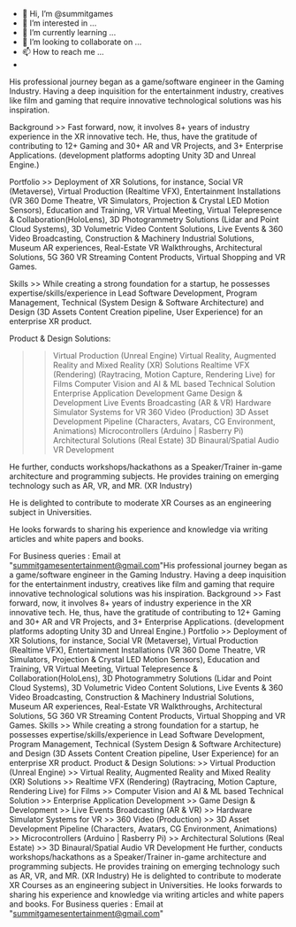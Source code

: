 - 👋 Hi, I’m @summitgames
- 👀 I’m interested in ...
- 🌱 I’m currently learning ...
- 💞️ I’m looking to collaborate on ...
- 📫 How to reach me ...
- 
His professional journey began as a game/software engineer in the Gaming Industry. Having a deep inquisition for the entertainment industry, creatives like film and gaming that require innovative technological solutions was his inspiration.

Background >>
Fast forward, now, it involves 8+ years of industry experience in the XR innovative tech. He, thus, have the gratitude of contributing to 12+ Gaming and 30+ AR and VR Projects, and 3+ Enterprise Applications. (development platforms adopting Unity 3D and Unreal Engine.) 

Portfolio >> 
Deployment of XR Solutions, for instance, Social VR (Metaverse), Virtual Production (Realtime VFX), Entertainment Installations (VR 360 Dome Theatre, VR Simulators, Projection & Crystal LED Motion Sensors), Education and Training, VR Virtual Meeting, Virtual Telepresence & Collaboration(HoloLens), 3D Photogrammetry Solutions (Lidar and Point Cloud Systems), 3D Volumetric Video Content Solutions, Live Events & 360 Video Broadcasting, Construction & Machinery Industrial Solutions, Museum AR experiences, Real-Estate VR Walkthroughs, Architectural Solutions, 5G 360 VR Streaming Content Products, Virtual Shopping and VR Games.

Skills >>
While creating a strong foundation for a startup, he possesses expertise/skills/experience in Lead Software Development, Program Management, Technical (System Design & Software Architecture) and Design (3D Assets Content Creation pipeline, User Experience) for an enterprise XR product.

Product & Design Solutions:
>> Virtual Production (Unreal Engine)
>> Virtual Reality, Augmented Reality and Mixed Reality (XR) Solutions
>>  Realtime VFX (Rendering) (Raytracing, Motion Capture, Rendering Live) for Films
>> Computer Vision and AI & ML based Technical Solution
>> Enterprise Application Development
>> Game Design & Development
>>  Live Events Broadcasting (AR & VR)
>> Hardware Simulator Systems for VR
>> 360 Video (Production)
>> 3D Asset Development Pipeline (Characters, Avatars, CG Environment, Animations)
>> Microcontrollers (Arduino | Rasberry Pi)
>> Architectural Solutions (Real Estate)
>> 3D Binaural/Spatial Audio VR Development

He further, conducts workshops/hackathons as a Speaker/Trainer in-game architecture and programming subjects. He provides training on emerging technology such as AR, VR, and MR. (XR Industry)

He is delighted to contribute to moderate XR Courses as an engineering subject in Universities.

He looks forwards to sharing his experience and knowledge via writing articles and white papers and books.

For Business queries : 
Email at "summitgamesentertainment@gmail.com"His professional journey began as a game/software engineer in the Gaming Industry. Having a deep inquisition for the entertainment industry, creatives like film and gaming that require innovative technological solutions was his inspiration. Background >> Fast forward, now, it involves 8+ years of industry experience in the XR innovative tech. He, thus, have the gratitude of contributing to 12+ Gaming and 30+ AR and VR Projects, and 3+ Enterprise Applications. (development platforms adopting Unity 3D and Unreal Engine.) Portfolio >> Deployment of XR Solutions, for instance, Social VR (Metaverse), Virtual Production (Realtime VFX), Entertainment Installations (VR 360 Dome Theatre, VR Simulators, Projection & Crystal LED Motion Sensors), Education and Training, VR Virtual Meeting, Virtual Telepresence & Collaboration(HoloLens), 3D Photogrammetry Solutions (Lidar and Point Cloud Systems), 3D Volumetric Video Content Solutions, Live Events & 360 Video Broadcasting, Construction & Machinery Industrial Solutions, Museum AR experiences, Real-Estate VR Walkthroughs, Architectural Solutions, 5G 360 VR Streaming Content Products, Virtual Shopping and VR Games. Skills >> While creating a strong foundation for a startup, he possesses expertise/skills/experience in Lead Software Development, Program Management, Technical (System Design & Software Architecture) and Design (3D Assets Content Creation pipeline, User Experience) for an enterprise XR product. Product & Design Solutions: >> Virtual Production (Unreal Engine) >> Virtual Reality, Augmented Reality and Mixed Reality (XR) Solutions >> Realtime VFX (Rendering) (Raytracing, Motion Capture, Rendering Live) for Films >> Computer Vision and AI & ML based Technical Solution >> Enterprise Application Development >> Game Design & Development >> Live Events Broadcasting (AR & VR) >> Hardware Simulator Systems for VR >> 360 Video (Production) >> 3D Asset Development Pipeline (Characters, Avatars, CG Environment, Animations) >> Microcontrollers (Arduino | Rasberry Pi) >> Architectural Solutions (Real Estate) >> 3D Binaural/Spatial Audio VR Development He further, conducts workshops/hackathons as a Speaker/Trainer in-game architecture and programming subjects. He provides training on emerging technology such as AR, VR, and MR. (XR Industry) He is delighted to contribute to moderate XR Courses as an engineering subject in Universities. He looks forwards to sharing his experience and knowledge via writing articles and white papers and books. For Business queries : Email at "summitgamesentertainment@gmail.com"


<!---
summitgames/summitgames is a ✨ special ✨ repository because its `README.md` (this file) appears on your GitHub profile.
You can click the Preview link to take a look at your changes.
--->
